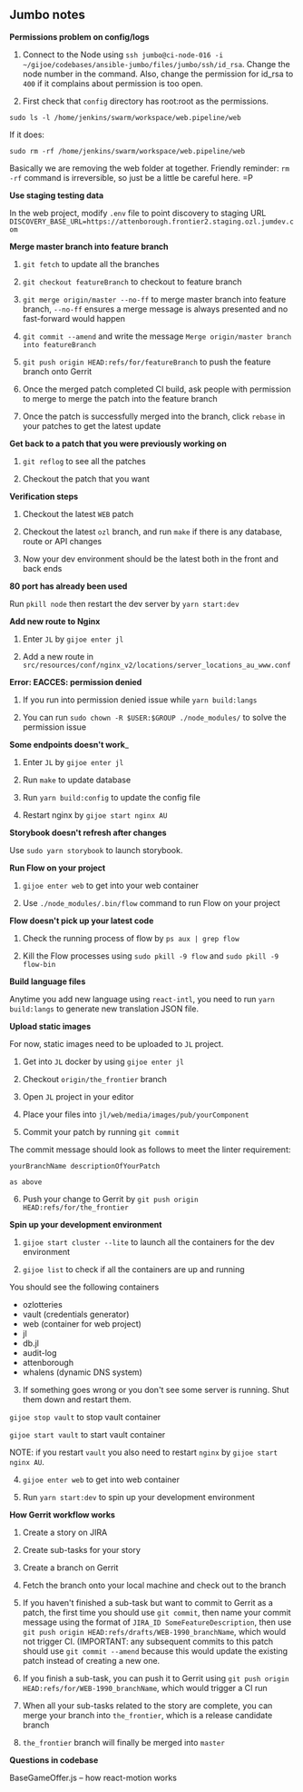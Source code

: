 ## Jumbo notes

__Permissions problem on config/logs__

1. Connect to the Node using `ssh jumbo@ci-node-016 -i ~/gijoe/codebases/ansible-jumbo/files/jumbo/ssh/id_rsa`. Change the node number in the command. Also, change the permission for id_rsa to `400` if it complains about permission is too open.

1. First check that `config` directory has root:root as the permissions.

```
sudo ls -l /home/jenkins/swarm/workspace/web.pipeline/web
```

If it does:

```
sudo rm -rf /home/jenkins/swarm/workspace/web.pipeline/web
```

Basically we are removing the web folder at together. Friendly reminder: `rm -rf` command is irreversible, so just be a little be careful here. =P

__Use staging testing data__

In the web project, modify `.env` file to point discovery to staging URL `DISCOVERY_BASE_URL=https://attenborough.frontier2.staging.ozl.jumdev.com`

__Merge master branch into feature branch__

1. `git fetch` to update all the branches

2. `git checkout featureBranch` to checkout to feature branch

3. `git merge origin/master --no-ff` to merge master branch into feature branch, `--no-ff` ensures a merge message is always presented and no fast-forward would happen

4. `git commit --amend` and write the message `Merge origin/master branch into featureBranch` 

5. `git push origin HEAD:refs/for/featureBranch` to push the feature branch onto Gerrit

6. Once the merged patch completed CI build, ask people with permission to merge to merge the patch into the feature branch

7. Once the patch is successfully merged into the branch, click `rebase` in your patches to get the latest update

__Get back to a patch that you were previously working on__

1. `git reflog` to see all the patches

2. Checkout the patch that you want

__Verification steps__

1. Checkout the latest `WEB` patch

2. Checkout the latest `ozl` branch, and run `make` if there is any database, route or API changes

3. Now your dev environment should be the latest both in the front and back ends

__80 port has already been used__

Run `pkill node` then restart the dev server by `yarn start:dev`

__Add new route to Nginx__

1. Enter `JL` by `gijoe enter jl`

2. Add a new route in `src/resources/conf/nginx_v2/locations/server_locations_au_www.conf`

__Error: EACCES: permission denied__

1. If you run into permission denied issue while `yarn build:langs`

2. You can run `sudo chown -R $USER:$GROUP ./node_modules/` to solve the permission issue

__Some endpoints doesn't work___

1. Enter `JL` by `gijoe enter jl`

2. Run `make` to update database

3. Run `yarn build:config` to update the config file

4. Restart nginx by `gijoe start nginx AU`

__Storybook doesn't refresh after changes__

Use `sudo yarn storybook` to launch storybook.

__Run Flow on your project__

1. `gijoe enter web` to get into your web container

2. Use `./node_modules/.bin/flow` command to run Flow on your project

__Flow doesn't pick up your latest code__

1. Check the running process of flow by `ps aux | grep flow`

2. Kill the Flow processes using `sudo pkill -9 flow` and `sudo pkill -9 flow-bin`

__Build language files__

Anytime you add new language using `react-intl`, you need to run `yarn build:langs` to generate new translation JSON file.

__Upload static images__

For now, static images need to be uploaded to `JL` project.

1. Get into `JL` docker by using `gijoe enter jl`

2. Checkout `origin/the_frontier` branch

3. Open `JL` project in your editor

4. Place your files into `jl/web/media/images/pub/yourComponent`

5. Commit your patch by running `git commit`

The commit message should look as follows to meet the linter requirement:

```
yourBranchName descriptionOfYourPatch

as above
```

6. Push your change to Gerrit by `git push origin HEAD:refs/for/the_frontier`

__Spin up your development environment__

1. `gijoe start cluster --lite` to launch all the containers for the dev environment

2. `gijoe list` to check if all the containers are up and running

You should see the following containers

- ozlotteries
- vault (credentials generator)
- web (container for web project)
- jl
- db.jl
- audit-log
- attenborough
- whalens (dynamic DNS system)

3. If something goes wrong or you don't see some server is running. Shut them down and restart them.

`gijoe stop vault` to stop vault container

`gijoe start vault` to start vault container

NOTE: if you restart `vault` you also need to restart `nginx` by `gijoe start nginx AU`.

4. `gijoe enter web` to get into web container

5. Run `yarn start:dev` to spin up your development environment

__How Gerrit workflow works__

1. Create a story on JIRA

2. Create sub-tasks for your story

3. Create a branch on Gerrit

4. Fetch the branch onto your local machine and check out to the branch

5. If you haven't finished a sub-task but want to commit to Gerrit as a patch, the first time you should use `git commit`, then name your commit message using the format of `JIRA_ID SomeFeatureDescription`, then use `git push origin HEAD:refs/drafts/WEB-1990_branchName`, which would not trigger CI. (IMPORTANT: any subsequent commits to this patch should use `git commit --amend` because this would update the existing patch instead of creating a new one.

6. If you finish a sub-task, you can push it to Gerrit using `git push origin HEAD:refs/for/WEB-1990_branchName`, which would trigger a CI run

7. When all your sub-tasks related to the story are complete, you can merge your branch into `the_frontier`, which is a release candidate branch

8. `the_frontier` branch will finally be merged into `master`

__Questions in codebase__

BaseGameOffer.js – how react-motion works
